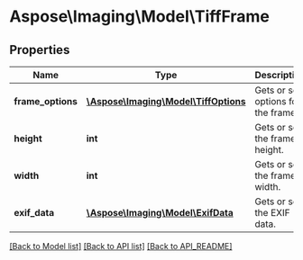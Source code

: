 # Aspose\Imaging\Model\TiffFrame

## Properties
Name | Type | Description | Notes
------------ | ------------- | ------------- | -------------
**frame_options** | [**\Aspose\Imaging\Model\TiffOptions**](TiffOptions.md) | Gets or sets options for the frame. | [optional] 
**height** | **int** | Gets or sets the frame height. | 
**width** | **int** | Gets or sets the frame width. | 
**exif_data** | [**\Aspose\Imaging\Model\ExifData**](ExifData.md) | Gets or sets the EXIF data. | [optional] 

[[Back to Model list]](API_README.md#documentation-for-models) [[Back to API list]](API_README.md#documentation-for-api-endpoints) [[Back to API_README]](API_README.md)

